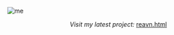 ![me](https://github.com/user-attachments/assets/c03be268-b082-4045-a1ec-7f17bf31e09a)

<p align="center"><i>Visit my latest project:</i> <a href="http://127.0.0.1:5500/reavn.html">reavn.html</a></p>






  



